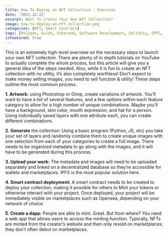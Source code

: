 ```yaml
---
title: How To Deploy an NFT Collection - Overview
date: '2021-12-22'
excerpt: Want To Create Your Own NFT Collection?
image: how-to-deploy-an-nft-collection.png
categories: [NFT, Smart Contract]
tags: [Polygon, Guide, Ethereum, Software Development, Solidity, IPFS, Metadata, Minting Dapp, Smart Contract]
isFeatured: true
---
```


This is an extremely high-level overview on the necessary steps to launch your own NFT collection. There are plenty of in depth tutorials on YouTube to actually complete the whole process, but this article will give you a general idea of the steps needed. Also, while it is fun to create an NFT collection with no utility, it’s also completely worthless! Don’t expect to make money selling images, you need to sell function & utility! These steps outline the most common process.

**1. Artwork:** using Photoshop or Gimp, create variations of artwork. You’ll want to have a list of several features, and a few options within each feature category to allow for a high number of unique combinations. Maybe you’ll have a background, skin color, mouth expression, and hat for a person. Using individually saved layers with one attribute each, you can create different combinations.

**2. Generate** the collection: Using a basic program (Python, JS, etc) you take your set of layers and randomly combine them to create unique images with one selection from each of your categories to create a full image. There needs to be organized metadata to go along with the images, and it will have to be generated during this process.

**3. Upload your work:** The metadata and images will need to be uploaded separately and linked on a decentralized database so they’re accessible for wallets and marketplaces. IPFS is the most popular solution here.

**4. Smart contract deployment:** A smart contract needs to be created to deploy your collection, making it possible for others to Mint your tokens or otherwise interact with your project. Once deployed, your project will be immediately visible on marketplaces such as Opensea, depending on your network of choice.

**5. Create a dapp:** People are able to mint. Great. But from where? You need a web app that allows users to access the minting function. Typically, NFTs are minted from the creator’s website and then only resold on marketplaces; they don’t often debut on marketplaces.
